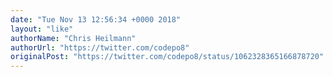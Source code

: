 ```yaml
---
date: "Tue Nov 13 12:56:34 +0000 2018"
layout: "like"
authorName: "Chris Heilmann"
authorUrl: "https://twitter.com/codepo8"
originalPost: "https://twitter.com/codepo8/status/1062328365166878720"
---
```

